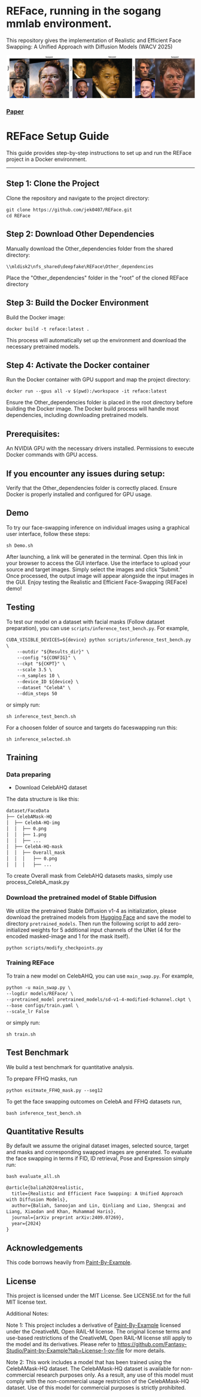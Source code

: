 # REFace, running in the sogang mmlab environment.

This repository gives the implementation of Realistic and Efficient Face Swapping: A Unified Approach with Diffusion Models (WACV 2025)

![Example](assets/teaser2.jpeg)
### [Paper](https://arxiv.org/abs/2409.07269)

# REFace Setup Guide
This guide provides step-by-step instructions to set up and run the REFace project in a Docker environment.

---
## Step 1: Clone the Project

Clone the repository and navigate to the project directory:

```
git clone https://github.com/jek0407/REFace.git
cd REFace
```

## Step 2: Download Other Dependencies

Manually download the Other_dependencies folder from the shared directory:

```
\\mldisk2\nfs_shared\deepfake\REFace\Other_dependencies
```
Place the "Other_dependencies" folder in the "root" of the cloned REFace directory


## Step 3: Build the Docker Environment
Build the Docker image:

```
docker build -t reface:latest .
```
This process will automatically set up the environment and download the necessary pretrained models.


## Step 4: Activate the Docker container

Run the Docker container with GPU support and map the project directory:

```
docker run --gpus all -v $(pwd):/workspace -it reface:latest
```

Ensure the Other_dependencies folder is placed in the root directory before building the Docker image.
The Docker build process will handle most dependencies, including downloading pretrained models.

## Prerequisites:
An NVIDIA GPU with the necessary drivers installed.
Permissions to execute Docker commands with GPU access.
## If you encounter any issues during setup:
Verify that the Other_dependencies folder is correctly placed.
Ensure Docker is properly installed and configured for GPU usage.


## Demo

To try our face-swapping inference on individual images using a graphical user interface, follow these steps:

```
sh Demo.sh
```
After launching, a link will be generated in the terminal. Open this link in your browser to access the GUI interface.
Use the interface to upload your source and target images. Simply select the images and click “Submit.”
Once processed, the output image will appear alongside the input images in the GUI.
Enjoy testing the Realistic and Efficient Face-Swapping (REFace) demo!


## Testing

To test our model on a dataset with facial masks (Follow dataset preparation), you can use `scripts/inference_test_bench.py`. For example, 
```
CUDA_VISIBLE_DEVICES=${device} python scripts/inference_test_bench.py \
    --outdir "${Results_dir}" \
    --config "${CONFIG}" \
    --ckpt "${CKPT}" \
    --scale 3.5 \
    --n_samples 10 \
    --device_ID ${device} \
    --dataset "CelebA" \
    --ddim_steps 50
```
or simply run:
```
sh inference_test_bench.sh
```
For a choosen folder of source and targets do faceswapping run this:
```
sh inference_selected.sh
```


## Training

### Data preparing
- Download CelebAHQ dataset

The data structure is like this:
```
dataset/FaceData
├── CelebAMask-HQ
│  ├── CelebA-HQ-img
│  │  ├── 0.png
│  │  ├── 1.png
│  │  ├── ...
│  ├── CelebA-HQ-mask
│  │  ├── Overall_mask
│  │  │   ├── 0.png
│  │  │   ├── ...
```

To create Overall mask from CelebAHQ datasets masks, simply use process_CelebA_mask.py

### Download the pretrained model of Stable Diffusion
We utilize the pretrained Stable Diffusion v1-4 as initialization, please download the pretrained models from [Hugging Face](https://huggingface.co/CompVis/stable-diffusion-v-1-4-original) and save the model to directory `pretrained_models`. Then run the following script to add zero-initialized weights for 5 additional input channels of the UNet (4 for the encoded masked-image and 1 for the mask itself).
```
python scripts/modify_checkpoints.py
```

### Training REFace
To train a new model on CelebAHQ, you can use `main_swap.py`. For example,
```
python -u main_swap.py \
--logdir models/REFace/ \
--pretrained_model pretrained_models/sd-v1-4-modified-9channel.ckpt \
--base configs/train.yaml \
--scale_lr False 
```
or simply run:
```
sh train.sh
```

## Test Benchmark
We build a test benchmark for quantitative analysis. 

To prepare FFHQ masks, run

```
python esitmate_FFHQ_mask.py --seg12
```

To get the face swapping outcomes on CelebA and FFHQ datasets run,

```
bash inference_test_bench.sh
```


## Quantitative Results


By default we assume the original dataset images, selected source, target and masks and corresponding swapped images are generated. To evaluate the face swapping in terms if FID, ID retrieval, Pose and Expression simply run:

```
bash evaluate_all.sh
```


```
@article{baliah2024realistic,
  title={Realistic and Efficient Face Swapping: A Unified Approach with Diffusion Models},
  author={Baliah, Sanoojan and Lin, Qinliang and Liao, Shengcai and Liang, Xiaodan and Khan, Muhammad Haris},
  journal={arXiv preprint arXiv:2409.07269},
  year={2024}
}
```

## Acknowledgements

This code borrows heavily from [Paint-By-Example](https://github.com/Fantasy-Studio/Paint-by-Example).


## License


This project is licensed under the MIT License. See LICENSE.txt for the full MIT license text.

Additional Notes:

Note 1: This project includes a derivative of [Paint-By-Example](https://github.com/Fantasy-Studio/Paint-by-Example) licensed under the CreativeML Open RAIL-M license. The original license terms and use-based restrictions of the CreativeML Open RAIL-M license still apply to the model and its derivatives. Please refer to https://github.com/Fantasy-Studio/Paint-by-Example?tab=License-1-ov-file for more details.

Note 2: This work includes a model that has been trained using the CelebAMask-HQ dataset. The CelebAMask-HQ dataset is available for non-commercial research purposes only. As a result, any use of this model must comply with the non-commercial usage restriction of the CelebAMask-HQ dataset. Use of this model for commercial purposes is strictly prohibited.


